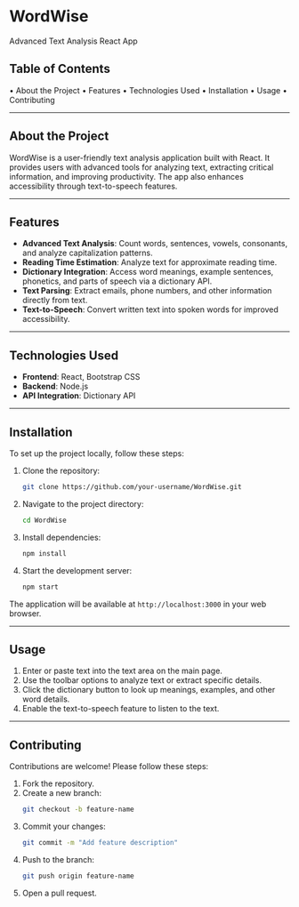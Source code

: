 # WordWise

Advanced Text Analysis React App

## Table of Contents
•	About the Project
•	Features
•	Technologies Used
•	Installation
•	Usage
•	Contributing

---

## About the Project
WordWise is a user-friendly text analysis application built with React. It provides users with advanced tools for analyzing text, extracting critical information, and improving productivity. The app also enhances accessibility through text-to-speech features.

---

## Features
- **Advanced Text Analysis**: Count words, sentences, vowels, consonants, and analyze capitalization patterns.
- **Reading Time Estimation**: Analyze text for approximate reading time.
- **Dictionary Integration**: Access word meanings, example sentences, phonetics, and parts of speech via a dictionary API.
- **Text Parsing**: Extract emails, phone numbers, and other information directly from text.
- **Text-to-Speech**: Convert written text into spoken words for improved accessibility.

---

## Technologies Used
- **Frontend**: React, Bootstrap CSS
- **Backend**: Node.js
- **API Integration**: Dictionary API

---

## Installation

To set up the project locally, follow these steps:

1. Clone the repository:
   ```bash
   git clone https://github.com/your-username/WordWise.git
   ```

2. Navigate to the project directory:
   ```bash
   cd WordWise
   ```

3. Install dependencies:
   ```bash
   npm install
   ```

4. Start the development server:
   ```bash
   npm start
   ```

The application will be available at `http://localhost:3000` in your web browser.

---

## Usage
1. Enter or paste text into the text area on the main page.
2. Use the toolbar options to analyze text or extract specific details.
3. Click the dictionary button to look up meanings, examples, and other word details.
4. Enable the text-to-speech feature to listen to the text.

---

## Contributing
Contributions are welcome! Please follow these steps:

1. Fork the repository.
2. Create a new branch:
   ```bash
   git checkout -b feature-name
   ```
3. Commit your changes:
   ```bash
   git commit -m "Add feature description"
   ```
4. Push to the branch:
   ```bash
   git push origin feature-name
   ```
5. Open a pull request.
